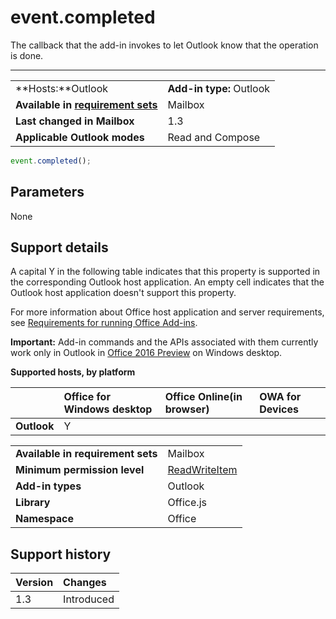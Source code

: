 

# event.completed
The callback that the add-in invokes to let Outlook know that the operation is done.

****

|||
|:-----|:-----|
|**Hosts:**Outlook|**Add-in type:** Outlook|
|**Available in [requirement sets](http://msdn.microsoft.com/library/6b6702f2-b0a5-46ab-a356-8dda897ca8ae%28Office.15%29.aspx)**|Mailbox|
|**Last changed in Mailbox**|1.3|
|**Applicable Outlook modes**|Read and Compose|



```js
event.completed();
```


## Parameters

None


## Support details


A capital Y in the following table indicates that this property is supported in the corresponding Outlook host application. An empty cell indicates that the Outlook host application doesn't support this property.

For more information about Office host application and server requirements, see [Requirements for running Office Add-ins](http://msdn.microsoft.com/library/67340567-bb9a-498c-96d3-3f52f28c16bc%28Office.15%29.aspx).

 **Important:** Add-in commands and the APIs associated with them currently work only in Outlook in [Office 2016 Preview](https://products.office.com/en-us/office-2016-preview) on Windows desktop.


**Supported hosts, by platform**


| |**Office for Windows desktop**|**Office Online(in browser)**|**OWA for Devices**|
|:-----|:-----|:-----|:-----|
|**Outlook**|Y|||

|||
|:-----|:-----|
|**Available in requirement sets**|Mailbox|
|**Minimum permission level**|[ReadWriteItem](http://msdn.microsoft.com/library/5bca69f2-b287-4e19-8f0f-78d896b2a3d3%28Office.15%29.aspx)|
|**Add-in types**|Outlook|
|**Library**|Office.js|
|**Namespace**|Office|

## Support history




|**Version**|**Changes**|
|:-----|:-----|
|1.3|Introduced|
